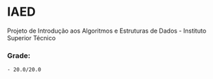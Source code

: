 # IAED
Projeto de Introdução aos Algoritmos e Estruturas de Dados - Instituto Superior Técnico

### Grade:
    - 20.0/20.0